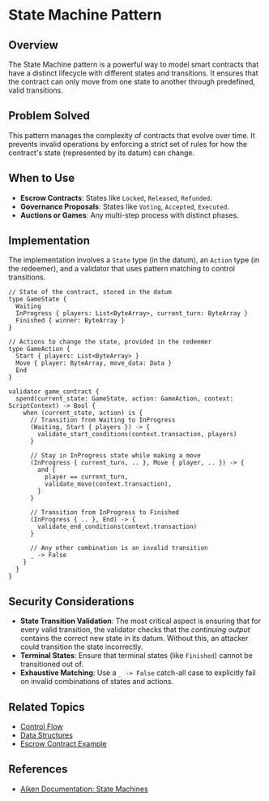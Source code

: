 # State Machine Pattern

## Overview

The State Machine pattern is a powerful way to model smart contracts that have a distinct lifecycle with different states and transitions. It ensures that the contract can only move from one state to another through predefined, valid transitions.

## Problem Solved

This pattern manages the complexity of contracts that evolve over time. It prevents invalid operations by enforcing a strict set of rules for how the contract's state (represented by its datum) can change.

## When to Use

- **Escrow Contracts**: States like `Locked`, `Released`, `Refunded`.
- **Governance Proposals**: States like `Voting`, `Accepted`, `Executed`.
- **Auctions or Games**: Any multi-step process with distinct phases.

## Implementation

The implementation involves a `State` type (in the datum), an `Action` type (in the redeemer), and a validator that uses pattern matching to control transitions.

```aiken
// State of the contract, stored in the datum
type GameState {
  Waiting
  InProgress { players: List<ByteArray>, current_turn: ByteArray }
  Finished { winner: ByteArray }
}

// Actions to change the state, provided in the redeemer
type GameAction {
  Start { players: List<ByteArray> }
  Move { player: ByteArray, move_data: Data }
  End
}

validator game_contract {
  spend(current_state: GameState, action: GameAction, context: ScriptContext) -> Bool {
    when (current_state, action) is {
      // Transition from Waiting to InProgress
      (Waiting, Start { players }) -> {
        validate_start_conditions(context.transaction, players)
      }

      // Stay in InProgress state while making a move
      (InProgress { current_turn, .. }, Move { player, .. }) -> {
        and {
          player == current_turn,
          validate_move(context.transaction),
        }
      }

      // Transition from InProgress to Finished
      (InProgress { .. }, End) -> {
        validate_end_conditions(context.transaction)
      }

      // Any other combination is an invalid transition
      _ -> False
    }
  }
}
```

## Security Considerations

- **State Transition Validation**: The most critical aspect is ensuring that for every valid transition, the validator checks that the _continuing output_ contains the correct new state in its datum. Without this, an attacker could transition the state incorrectly.
- **Terminal States**: Ensure that terminal states (like `Finished`) cannot be transitioned out of.
- **Exhaustive Matching**: Use a `_ -> False` catch-all case to explicitly fail on invalid combinations of states and actions.

## Related Topics

- [Control Flow](../language/control-flow.md)
- [Data Structures](../language/data-structures.md)
- [Escrow Contract Example](../code-examples/escrow-contract.md)

## References

- [Aiken Documentation: State Machines](https://aiken-lang.org/fundamentals/common-design-patterns#state-machines)
